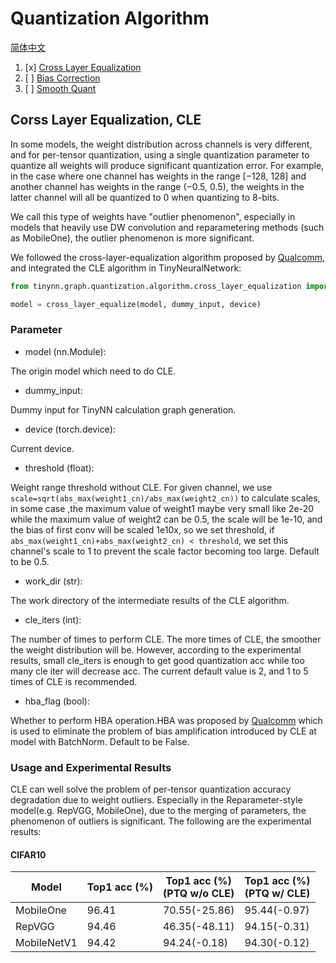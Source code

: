 # Quantization Algorithm
[简体中文](algorithm_zh-CN.md)

1. [x] [Cross Layer Equalization](https://arxiv.org/abs/1906.04721)
2. [ ] [Bias Correction](https://arxiv.org/abs/1906.04721)
3. [ ] [Smooth Quant](https://arxiv.org/abs/2211.10438)
## Corss Layer Equalization, CLE

In some models, the weight distribution across channels is very different, and for per-tensor quantization, using a single quantization parameter to quantize all weights will produce significant quantization error.
For example, in the case where one channel has weights in the range [−128, 128] and another channel has weights in the range (−0.5, 0.5),
the weights in the latter channel will all be quantized to 0 when quantizing to 8-bits.

We call this type of weights have "outlier phenomenon", especially in models that heavily use DW convolution and reparametering methods (such as MobileOne), the outlier phenomenon is more significant.

We followed the cross-layer-equalization algorithm proposed by [Qualcomm](https://arxiv.org/abs/1906.04721), and integrated the CLE algorithm in TinyNeuralNetwork:
```python
from tinynn.graph.quantization.algorithm.cross_layer_equalization import cross_layer_equalize

model = cross_layer_equalize(model, dummy_input, device)
```

### Parameter
* model (nn.Module):

The origin model which need to do CLE.
* dummy_input:

Dummy input for TinyNN calculation graph generation.
* device (torch.device):

Current device.
* threshold (float):

Weight range threshold without CLE. For given channel, we use ```scale=sqrt(abs_max(weight1_cn)/abs_max(weight2_cn))``` to calculate scales,
in some case ,the maximum value of weight1 maybe very small like 2e-20 while the maximum value of weight2 can be 0.5, the scale will be 1e-10, and the bias of first conv will be scaled 1e10x,
so we set threshold, if ```abs_max(weight1_cn)+abs_max(weight2_cn) < threshold```, we set this channel's scale to 1 to prevent the scale factor becoming too large. Default to be 0.5.

* work_dir (str):

The work directory of the intermediate results of the CLE algorithm.
* cle_iters  (int):

The number of times to perform CLE. The more times of CLE, the smoother the weight distribution will be.
However, according to the experimental results, small cle_iters is enough to get good quantization acc while too many cle iter will decrease acc.
The current default value is 2, and 1 to 5 times of CLE is recommended.
* hba_flag (bool):

Whether to perform HBA operation.HBA was proposed by [Qualcomm](https://arxiv.org/abs/1906.04721) which is used to eliminate the problem of bias amplification introduced by CLE at model with BatchNorm. Default to be False.

### Usage and Experimental Results
CLE can well solve the problem of per-tensor quantization accuracy degradation due to weight outliers.
Especially in the Reparameter-style model(e.g. RepVGG, MobileOne), due to the merging of parameters, the phenomenon of outliers is significant.
The following are the experimental results:
#### CIFAR10

| Model       | Top1 acc (%) | Top1 acc (%)<br/>(PTQ w/o CLE) | Top1 acc (%)<br/>(PTQ w/ CLE) |
|-------------|--------------|--------------------------------|-------------------------------|
| MobileOne   | 96.41        | 70.55(-25.86)                  | 95.44(-0.97)                  |
| RepVGG      | 94.46        | 46.35(-48.11)                  | 94.15(-0.31)                  |
| MobileNetV1 | 94.42        | 94.24(-0.18)                   | 94.30(-0.12)                  |
